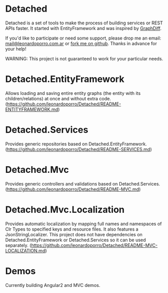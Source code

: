 # Detached
Detached is a set of tools to make the process of building services or REST APIs faster.
It started with EntityFramework and was inspired by [GraphDiff](https://github.com/refactorthis/GraphDiff).

If you'd like to participate or need some support, please drop me an email: mail@leonardoporro.com.ar
or [fork me on github](https://github.com/leonardoporro/Detached/fork).
Thanks in advance for your help!

WARNING: This project is not guaranteed to work for your particular needs. 

# Detached.EntityFramework
Allows loading and saving entire entity graphs (the entity with its children/relations) at once and without extra code.
(https://github.com/leonardoporro/Detached/README-ENTITYFRAMEWORK.md)

# Detached.Services
Provides generic repositories based on Detached.EntityFramework.
(https://github.com/leonardoporro/Detached/README-SERVICES.md)

# Detached.Mvc
Provides generic controllers and validations based on Detached.Services. 
(https://github.com/leonardoporro/Detached/README-MVC.md)

# Detached.Mvc.Localization
Provides automatic localization by mapping full names and namespaces of Clr Types to specified keys and resource files.
It also features a JsonStringLocalizer.
This project does not have dependencies on Detached.EntityFramework or Detached.Services so it can be used separately.
(https://github.com/leonardoporro/Detached/README-MVC-LOCALIZATION.md)

# Demos
Currently building Angular2 and MVC demos.